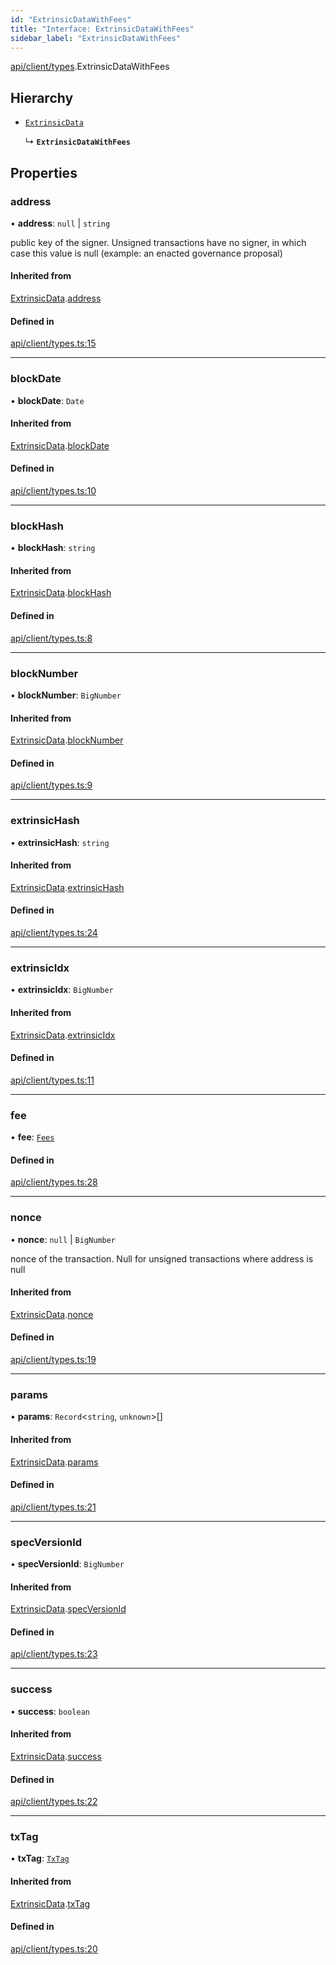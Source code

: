 ```yaml
---
id: "ExtrinsicDataWithFees"
title: "Interface: ExtrinsicDataWithFees"
sidebar_label: "ExtrinsicDataWithFees"
---
```


[api/client/types](../../../../../modules/API/Client/Types/Types.md).ExtrinsicDataWithFees

## Hierarchy

- [`ExtrinsicData`](../ExtrinsicData/ExtrinsicData.md)

  ↳ **`ExtrinsicDataWithFees`**

## Properties

### address

• **address**: ``null`` \| `string`

public key of the signer. Unsigned transactions have no signer, in which case this value is null (example: an enacted governance proposal)

#### Inherited from

[ExtrinsicData](../ExtrinsicData/ExtrinsicData.md).[address](../ExtrinsicData/ExtrinsicData.md#address)

#### Defined in

[api/client/types.ts:15](https://github.com/PolymeshAssociation/polymesh-sdk/blob/978e4ded6/src/api/client/types.ts#L15)

___

### blockDate

• **blockDate**: `Date`

#### Inherited from

[ExtrinsicData](../ExtrinsicData/ExtrinsicData.md).[blockDate](../ExtrinsicData/ExtrinsicData.md#blockdate)

#### Defined in

[api/client/types.ts:10](https://github.com/PolymeshAssociation/polymesh-sdk/blob/978e4ded6/src/api/client/types.ts#L10)

___

### blockHash

• **blockHash**: `string`

#### Inherited from

[ExtrinsicData](../ExtrinsicData/ExtrinsicData.md).[blockHash](../ExtrinsicData/ExtrinsicData.md#blockhash)

#### Defined in

[api/client/types.ts:8](https://github.com/PolymeshAssociation/polymesh-sdk/blob/978e4ded6/src/api/client/types.ts#L8)

___

### blockNumber

• **blockNumber**: `BigNumber`

#### Inherited from

[ExtrinsicData](../ExtrinsicData/ExtrinsicData.md).[blockNumber](../ExtrinsicData/ExtrinsicData.md#blocknumber)

#### Defined in

[api/client/types.ts:9](https://github.com/PolymeshAssociation/polymesh-sdk/blob/978e4ded6/src/api/client/types.ts#L9)

___

### extrinsicHash

• **extrinsicHash**: `string`

#### Inherited from

[ExtrinsicData](../ExtrinsicData/ExtrinsicData.md).[extrinsicHash](../ExtrinsicData/ExtrinsicData.md#extrinsichash)

#### Defined in

[api/client/types.ts:24](https://github.com/PolymeshAssociation/polymesh-sdk/blob/978e4ded6/src/api/client/types.ts#L24)

___

### extrinsicIdx

• **extrinsicIdx**: `BigNumber`

#### Inherited from

[ExtrinsicData](../ExtrinsicData/ExtrinsicData.md).[extrinsicIdx](../ExtrinsicData/ExtrinsicData.md#extrinsicidx)

#### Defined in

[api/client/types.ts:11](https://github.com/PolymeshAssociation/polymesh-sdk/blob/978e4ded6/src/api/client/types.ts#L11)

___

### fee

• **fee**: [`Fees`](../Fees/Fees.md)

#### Defined in

[api/client/types.ts:28](https://github.com/PolymeshAssociation/polymesh-sdk/blob/978e4ded6/src/api/client/types.ts#L28)

___

### nonce

• **nonce**: ``null`` \| `BigNumber`

nonce of the transaction. Null for unsigned transactions where address is null

#### Inherited from

[ExtrinsicData](../ExtrinsicData/ExtrinsicData.md).[nonce](../ExtrinsicData/ExtrinsicData.md#nonce)

#### Defined in

[api/client/types.ts:19](https://github.com/PolymeshAssociation/polymesh-sdk/blob/978e4ded6/src/api/client/types.ts#L19)

___

### params

• **params**: `Record`\<`string`, `unknown`\>[]

#### Inherited from

[ExtrinsicData](../ExtrinsicData/ExtrinsicData.md).[params](../ExtrinsicData/ExtrinsicData.md#params)

#### Defined in

[api/client/types.ts:21](https://github.com/PolymeshAssociation/polymesh-sdk/blob/978e4ded6/src/api/client/types.ts#L21)

___

### specVersionId

• **specVersionId**: `BigNumber`

#### Inherited from

[ExtrinsicData](../ExtrinsicData/ExtrinsicData.md).[specVersionId](../ExtrinsicData/ExtrinsicData.md#specversionid)

#### Defined in

[api/client/types.ts:23](https://github.com/PolymeshAssociation/polymesh-sdk/blob/978e4ded6/src/api/client/types.ts#L23)

___

### success

• **success**: `boolean`

#### Inherited from

[ExtrinsicData](../ExtrinsicData/ExtrinsicData.md).[success](../ExtrinsicData/ExtrinsicData.md#success)

#### Defined in

[api/client/types.ts:22](https://github.com/PolymeshAssociation/polymesh-sdk/blob/978e4ded6/src/api/client/types.ts#L22)

___

### txTag

• **txTag**: [`TxTag`](../../../../../modules/Generated/Types/Types.md#txtag)

#### Inherited from

[ExtrinsicData](../ExtrinsicData/ExtrinsicData.md).[txTag](../ExtrinsicData/ExtrinsicData.md#txtag)

#### Defined in

[api/client/types.ts:20](https://github.com/PolymeshAssociation/polymesh-sdk/blob/978e4ded6/src/api/client/types.ts#L20)
